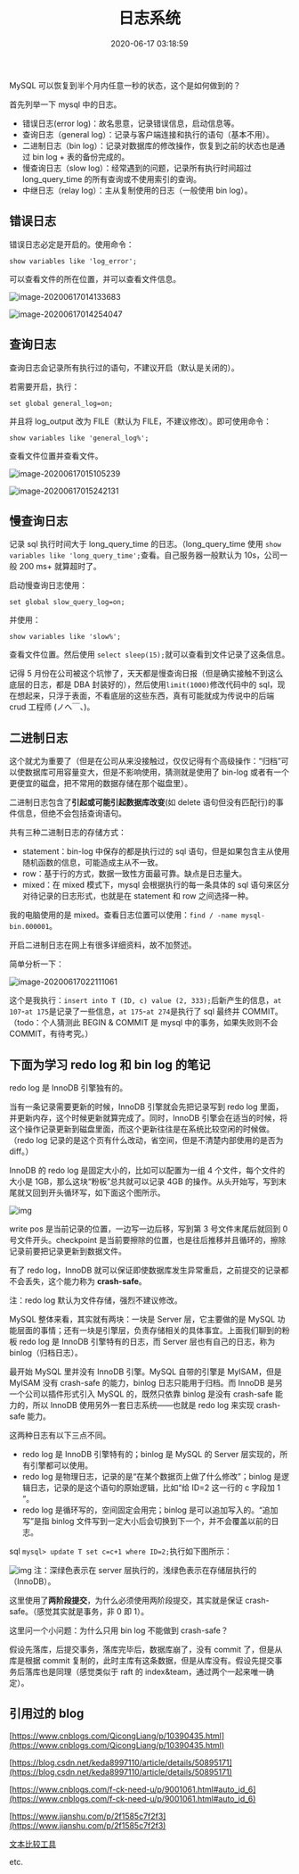 ﻿---
title: 日志系统
date: 2020-06-17 03:18:59
tags: [数据库]
---
MySQL 可以恢复到半个月内任意一秒的状态，这个是如何做到的？

首先列举一下 mysql 中的日志。

* 错误日志(error log)：故名思意，记录错误信息，启动信息等。
* 查询日志（general log）：记录与客户端连接和执行的语句（基本不用）。
* 二进制日志（bin log）：记录对数据库的修改操作，恢复到之前的状态也是通过 bin log + 表的备份完成的。
* 慢查询日志（slow log）：经常遇到的问题，记录所有执行时间超过 long_query_time 的所有查询或不使用索引的查询。
* 中继日志（relay log）：主从复制使用的日志（一般使用 bin log）。

## 错误日志

错误日志必定是开启的。使用命令：

```
show variables like 'log_error';
```

可以查看文件的所在位置，并可以查看文件信息。

![image-20200617014133683](/images/image-20200617014133683.png)

![image-20200617014254047](/images/image-20200617014254047.png)

## 查询日志

查询日志会记录所有执行过的语句，不建议开启（默认是关闭的）。

若需要开启，执行：

```
set global general_log=on;
```

并且将 log_output 改为 FILE（默认为 FILE，不建议修改）。即可使用命令：

```
show variables like 'general_log%';
```

查看文件位置并查看文件。

![image-20200617015105239](/images/image-20200617015105239.png)

![image-20200617015242131](/images/image-20200617015242131.png)

## 慢查询日志

记录 sql 执行时间大于 long_query_time 的日志。（long_query_time 使用 `show variables like 'long_query_time';`查看。自己服务器一般默认为 10s，公司一般 200 ms+ 就算超时了。

启动慢查询日志使用：

```
set global slow_query_log=on;
```

并使用：

```
show variables like 'slow%';
```

查看文件位置。然后使用 `select sleep(15);`就可以查看到文件记录了这条信息。

记得 5 月份在公司被这个坑惨了，天天都是慢查询日报（但是确实接触不到这么底层的日志，都是 DBA 封装好的），然后使用`limit(1000)`修改代码中的 sql，现在想起来，只浮于表面，不看底层的这些东西，真有可能就成为传说中的后端 crud 工程师 (ノへ￣、)。

## 二进制日志

这个就尤为重要了（但是在公司从来没接触过，仅仅记得有个高级操作：“归档”可以使数据库可用容量变大，但是不影响使用，猜测就是使用了 bin-log 或者有一个更便宜的磁盘，把不常用的数据存储在那个磁盘里）。

二进制日志包含了**引起或可能引起数据库改变**(如 delete 语句但没有匹配行)的事件信息，但绝不会包括查询语句。

共有三种二进制日志的存储方式：

* statement：bin-log 中保存的都是执行过的 sql 语句，但是如果包含主从使用随机函数的信息，可能造成主从不一致。
* row：基于行的方式，数据一致性方面最可靠。缺点是日志量大。
* mixed：在 mixed 模式下，mysql 会根据执行的每一条具体的 sql 语句来区分对待记录的日志形式，也就是在 statement 和 row 之间选择一种。

我的电脑使用的是 mixed。查看日志位置可以使用：`find / -name mysql-bin.000001`。

开启二进制日志在网上有很多详细资料，故不加赘述。

简单分析一下：

![image-20200617022111061](/images/image-20200617022111061.png)

这个是我执行：`insert into T (ID, c) value (2, 333);`后新产生的信息，`at 107`-`at 175`是记录了一些信息，`at 175`-`at 274`是执行了 sql 最终并 COMMIT。（todo：个人猜测此 BEGIN & COMMIT 是 mysql 中的事务，如果失败则不会 COMMIT，有待考究。）

## 下面为学习 redo log 和 bin log 的笔记

redo log 是 InnoDB 引擎独有的。

当有一条记录需要更新的时候，InnoDB 引擎就会先把记录写到 redo log 里面，并更新内存，这个时候更新就算完成了。同时，InnoDB 引擎会在适当的时候，将这个操作记录更新到磁盘里面，而这个更新往往是在系统比较空闲的时候做。（redo log 记录的是这个页有什么改动，省空间，但是不清楚内部使用的是否为 diff。）

InnoDB 的 redo log 是固定大小的，比如可以配置为一组 4 个文件，每个文件的大小是 1GB，那么这块“粉板”总共就可以记录 4GB 的操作。从头开始写，写到末尾就又回到开头循环写，如下面这个图所示。

![img](https://static001.geekbang.org/resource/image/16/a7/16a7950217b3f0f4ed02db5db59562a7.png)

write pos 是当前记录的位置，一边写一边后移，写到第 3 号文件末尾后就回到 0 号文件开头。checkpoint 是当前要擦除的位置，也是往后推移并且循环的，擦除记录前要把记录更新到数据文件。

有了 redo log，InnoDB 就可以保证即使数据库发生异常重启，之前提交的记录都不会丢失，这个能力称为 **crash-safe**。

注：redo log 默认为文件存储，强烈不建议修改。

MySQL 整体来看，其实就有两块：一块是 Server 层，它主要做的是 MySQL 功能层面的事情；还有一块是引擎层，负责存储相关的具体事宜。上面我们聊到的粉板 redo log 是 InnoDB 引擎特有的日志，而 Server 层也有自己的日志，称为 binlog（归档日志）。

最开始 MySQL 里并没有 InnoDB 引擎。MySQL 自带的引擎是 MyISAM，但是 MyISAM 没有 crash-safe 的能力，binlog 日志只能用于归档。而 InnoDB 是另一个公司以插件形式引入 MySQL 的，既然只依靠 binlog 是没有 crash-safe 能力的，所以 InnoDB 使用另外一套日志系统——也就是 redo log 来实现 crash-safe 能力。

这两种日志有以下三点不同。

* redo log 是 InnoDB 引擎特有的；binlog 是 MySQL 的 Server 层实现的，所有引擎都可以使用。
* redo log 是物理日志，记录的是“在某个数据页上做了什么修改”；binlog 是逻辑日志，记录的是这个语句的原始逻辑，比如“给 ID=2 这一行的 c 字段加 1 ”。
* redo log 是循环写的，空间固定会用完；binlog 是可以追加写入的。“追加写”是指 binlog 文件写到一定大小后会切换到下一个，并不会覆盖以前的日志。

sql `mysql> update T set c=c+1 where ID=2;`执行如下图所示：

![img](https://static001.geekbang.org/resource/image/2e/be/2e5bff4910ec189fe1ee6e2ecc7b4bbe.png)
注：深绿色表示在 server 层执行的，浅绿色表示在存储层执行的（InnoDB）。

这里使用了**两阶段提交**，为什么必须使用两阶段提交，其实就是保证 crash-safe。（感觉其实就是事务，非 0 即 1）。

这里问一个小问题：为什么只用 bin log 不能做到 crash-safe？

假设先落库，后提交事务，落库完毕后，数据库崩了，没有 commit 了，但是从库是根据 commit 复制的，此时主库有这条数据，但是从库没有。假设先提交事务后落库也是同理（感觉类似于 raft 的 index&team，通过两个一起来唯一确定）。


## 引用过的 blog

[https://www.cnblogs.com/QicongLiang/p/10390435.html](https://www.cnblogs.com/QicongLiang/p/10390435.html)

[https://blog.csdn.net/keda8997110/article/details/50895171](https://blog.csdn.net/keda8997110/article/details/50895171)

[https://www.cnblogs.com/f-ck-need-u/p/9001061.html#auto_id_6](https://www.cnblogs.com/f-ck-need-u/p/9001061.html#auto_id_6)

[https://www.jianshu.com/p/2f1585c7f2f3](https://www.jianshu.com/p/2f1585c7f2f3)

[文本比较工具](http://wenbenbijiao.renrensousuo.com/#diff)

etc.
